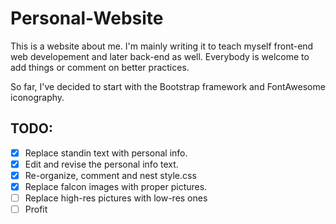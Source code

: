 # Personal-Website
This is a website about me. I'm mainly writing it to teach myself front-end web developement and later back-end as well. Everybody is welcome to add things or comment on better practices.
 
So far, I've decided to start with the Bootstrap framework and FontAwesome iconography.

TODO:
-----

- [X] Replace standin text with personal info.
- [X] Edit and revise the personal info text.
- [X] Re-organize, comment and nest style.css
- [X] Replace falcon images with proper pictures.
- [ ] Replace high-res pictures with low-res ones
- [ ] Profit
